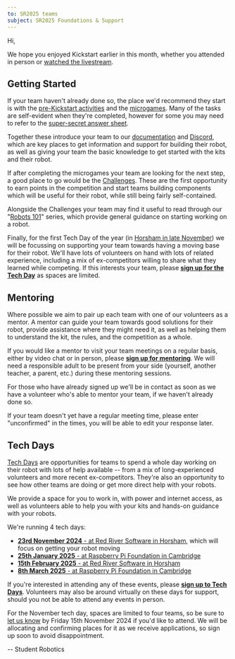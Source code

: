 ```yaml
---
to: SR2025 teams
subject: SR2025 Foundations & Support
---
```


Hi,

We hope you enjoyed Kickstart earlier in this month, whether you attended in
person or [watched the livestream][livestream].

## Getting Started

If your team haven't already done so, the place we'd recommend they start is
with the [pre-Kickstart activities][pre-kickstart-activities] and the
[microgames]. Many of the tasks are self-evident when they're completed, however
for some you may need to refer to the [super-secret answer sheet][microgames-answers].

Together these introduce your team to our [documentation][docs] and
[Discord][discord], which are key places to get information and support for
building their robot, as well as giving your team the basic knowledge to get
started with the kits and their robot.

If after completing the microgames your team are looking for the next step, a
good place to go would be the [Challenges][challenges]. These are the first
opportunity to earn points in the competition and start teams building
components which will be useful for their robot, while still being fairly
self-contained.

Alongside the Challenges your team may find it useful to read through our
"[Robots 101][robots-101]" series, which provide general guidance on starting
working on a robot.

Finally, for the first Tech Day of the year (in [Horsham in late November][horsham-tech-day])
we will be focussing on supporting your team towards having a moving base for
their robot. We'll have lots of volunteers on hand with lots of related
experience, including a mix of ex-competitors willing to share what they learned
while competing.
If this interests your team, please **[sign up for the Tech Day][tech-day-signup]**
as spaces are limited.

## Mentoring

Where possible we aim to pair up each team with one of our volunteers as a
mentor. A mentor can guide your team towards good solutions for their robot,
provide assistance where they might need it, as well as helping them to
understand the kit, the rules, and the competition as a whole.

If you would like a mentor to visit your team meetings on a regular basis,
either by video chat or in person, please **[sign up for mentoring][mentoring-signup]**.
We will need a responsible adult to be present from your side (yourself, another
teacher, a parent, etc.) during these mentoring sessions.

For those who have already signed up we'll be in contact as soon as we have a
volunteer who's able to mentor your team, if we haven't already done so.

If your team doesn't yet have a regular meeting time, please enter "unconfirmed"
in the times, you will be able to edit your response later.

## Tech Days

[Tech Days][tech-days] are opportunities for teams to spend a whole day working
on their robot with lots of help available -- from a mix of long-experienced
volunteers and more recent ex-competitors. They're also an opportunity to see
how other teams are doing or get more direct help with your robots.

We provide a space for you to work in, with power and internet access, as well
as volunteers able to help you with your kits and hands-on guidance with your
robots.

We're running 4 tech days:

- [**23rd November 2024** - at Red River Software in Horsham][horsham-tech-day], which will focus on getting your robot moving
- [**25th January 2025** - at Raspberry Pi Foundation in Cambridge](https://studentrobotics.org/events/sr2025/cambridge-tech-day-january)
- [**15th February 2025** - at Red River Software in Horsham](https://studentrobotics.org/events/sr2025/horsham-tech-day-february)
- [**8th March 2025** - at Raspberry Pi Foundation in Cambridge](https://studentrobotics.org/events/sr2025/cambridge-tech-day-march)

If you're interested in attending any of these events, please **[sign up to Tech Days][tech-day-signup]**.
Volunteers may also be around virtually on these days for support, should you not be able to attend any events in person.

For the November tech day, spaces are limited to four teams, so be sure to [let us know][tech-day-signup]
by Friday 15th November 2024 if you'd like to attend. We will be allocating and
confirming places for it as we receive applications, so sign up soon to avoid
disappointment.

-- Student Robotics


[livestream]: https://www.youtube.com/watch?v=waO2NASj1zs
[pre-kickstart-activities]: https://studentrobotics.org/docs/competitor_resources/pre_kickstart_activities
[microgames]: https://studentrobotics.org/docs/competitor_resources/microgames
[docs]: https://studentrobotics.org/docs/
[discord]: https://studentrobotics.org/docs/tutorials/discord
[microgames-answers]: TODO_REDACTED
[challenges]: https://studentrobotics.org/docs/resources/2025/challenges.html
[robots-101]: https://studentrobotics.org/docs/robots_101/
[horsham-tech-day]: https://studentrobotics.org/events/sr2025/horsham-tech-day-november/
[mentoring-signup]: https://forms.gle/tXfZFeuNXP9CnT6v9
[tech-days]: https://studentrobotics.org/docs/robots_101/tech_days
[tech-day-signup]: https://forms.gle/SpZnqpUAaRbxwy2C9
